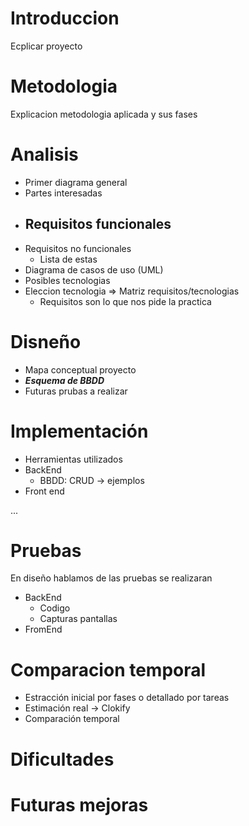 # Introduccion
Ecplicar proyecto
# Metodologia
Explicacion metodologia aplicada y sus fases
# Analisis
- Primer diagrama general
- Partes interesadas
- Requisitos funcionales
	- 
- Requisitos no funcionales
	- Lista de estas
- Diagrama de casos de uso (UML)
- Posibles tecnologias
- Eleccion tecnologia => Matriz requisitos/tecnologias
	-	Requisitos son lo que nos pide la practica
# Disneño
- Mapa conceptual proyecto
- ***Esquema de BBDD***
- Futuras prubas a realizar
# Implementación
- Herramientas utilizados
- BackEnd
	- BBDD: CRUD -> ejemplos
- Front end	

...
# Pruebas
En diseño hablamos de las pruebas se realizaran
- BackEnd
	- Codigo
	- Capturas pantallas
- FromEnd	
# Comparacion temporal
- Estracción inicial por fases o detallado por tareas
- Estimación real -> Clokify
- Comparación temporal
# Dificultades
# Futuras mejoras
